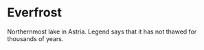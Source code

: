 # Everfrost

Northernmost lake in Astria.  Legend says that it has not thawed for thousands of years.
